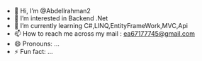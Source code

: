 - 👋 Hi, I’m @Abdellrahman2
- 👀 I’m interested in Backend .Net
- 🌱 I’m currently learning C#,LINQ,EntityFrameWork,MVC,Api
- 📫 How to reach me across my mail : ea67177745@gmail.com
- 😄 Pronouns: ...
- ⚡ Fun fact: ...

<!---
Abdellrahman2/Abdellrahman2 is a ✨ special ✨ repository because its `README.md` (this file) appears on your GitHub profile.
You can click the Preview link to take a look at your changes.
--->
